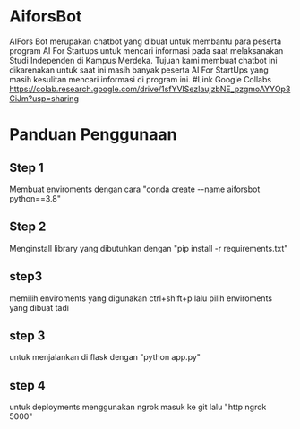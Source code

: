 # AiforsBot
AIFors Bot merupakan chatbot yang dibuat untuk membantu para peserta program AI For Startups untuk mencari informasi pada saat melaksanakan  Studi Independen di Kampus Merdeka. Tujuan kami membuat chatbot ini  dikarenakan untuk saat ini masih banyak peserta AI For StartUps yang  masih kesulitan mencari informasi di program ini.
#Link Google Collabs
https://colab.research.google.com/drive/1sfYVlSezIaujzbNE_pzgmoAYYOp3CiJm?usp=sharing
# Panduan Penggunaan
## Step 1
Membuat enviroments dengan cara "conda create --name aiforsbot python==3.8"
## Step 2 
Menginstall library yang dibutuhkan dengan "pip install -r requirements.txt"
## step3
memilih enviroments yang digunakan ctrl+shift+p lalu pilih enviroments yang dibuat tadi
## step 3 
untuk menjalankan di flask dengan "python app.py"
## step 4 
untuk deployments menggunakan ngrok masuk ke git lalu "http ngrok 5000"
